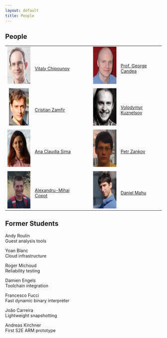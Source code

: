 ```yaml
---
layout: default
title: People
---
```



## People

<table class="custom_table" style="border:0px;" cellspacing="5">
    <tr>
            <td style="border:0px;"><img src="vitaly.jpg" style="height:120px;" alt="" /></td>
            <td style="border:0px;"><br /><a href="http://people.epfl.ch/vitaly.chipounov" target="_blank" class="external">Vitaly Chipounov</a></td>
            <td style="border:0px;width:25px;"></td>
            <td style="border:0px;"><img src="george.png" style="height:120px;" alt="" /></td>
            <td style="border:0px;"><br /><a href="http://people.epfl.ch/george.candea" target="_blank" class="external">Prof. George Candea</a></td>
    </tr>
    <tr><td></td></tr>
    <tr>
            <td style="border:0px;"><img src="cristi.jpg" style="height:120px;" alt="" /></td>
            <td style="border:0px;"><br /><a href="http://people.epfl.ch/cristian.zamfir" target="_blank" class="external">Cristian Zamfir</a></td>
            <td style="border:0px;width:25px;"></td>
            <td style="border:0px;"><img src="vova.png" style="height:120px;" alt="" /></td>
            <td style="border:0px;"><br /><a href="http://people.epfl.ch/vova.kuznetsov" target="_blank" class="external">Volodymyr Kuznetsov</a></td>
    </tr>
    <tr><td></td></tr>
    <tr>
            <td style="border:0px;"><img src="ana.jpeg" style="height:120px;" alt="" /></td>
            <td style="border:0px;"><br /><a href="http://people.epfl.ch/ana.sima" target="_blank" class="external">Ana Claudia Sima</a></td>
            <td style="border:0px;width:25px;"></td>
            <td style="border:0px;"><img src="peter.png" style="height:120px;" alt="" /></td>
            <td style="border:0px;"><br /><a href="http://people.epfl.ch/petr.zankov" target="_blank" class="external">Petr Zankov</a></td>
    </tr>
    <tr><td></td></tr>
    <tr>
            <td style="border:0px;"><img src="alex.jpeg" style="height:120px;" alt="" /></td>
            <td style="border:0px;"><br /><a href="http://people.epfl.ch/alex.copot" target="_blank" class="external">Alexandru-Mihai Copot</a></td>
            <td style="border:0px;width:25px;"></td>
            <td style="border:0px;"><img src="daniel.jpeg" style="height:120px;" alt="" /></td>
            <td style="border:0px;"><br /><a href="http://people.epfl.ch/daniel.mahu" target="_blank" class="external">Daniel Mahu</a></td>
    </tr>
</table>

## Former Students

<p>
<a>Andy Roulin</a><br/>
Guest analysis tools
</p>

<p>
<a>Yoan Blanc</a><br/>
Cloud infrastructure
</p>

<p>
<a>Roger Michoud</a><br/>
Reliability testing
</p>

<p>
<a>Damien Engels</a><br/>
Toolchain integration
</p>

<p>
<a>Francesco Fucci</a><br/>
Fast dynamic binary interpreter
</p>

<p>
<a>João Carreira</a><br/>
Lightweight snapshotting
</p>

<p>
<a>Andreas Kirchner</a><br/>
First S2E ARM prototype
</p>
